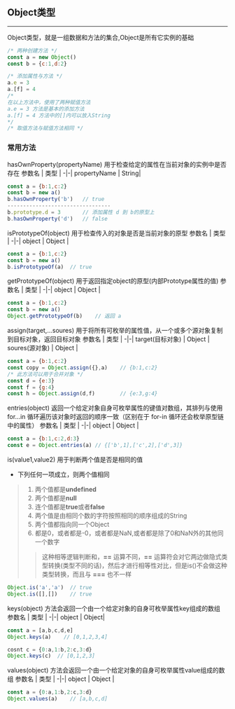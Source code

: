 ## Object类型

---

Object类型，就是一组数据和方法的集合,Object是所有它实例的基础
```javascript
/* 两种创建方法 */
const a = new Object()
const b = {c:1,d:2}

/* 添加属性与方法 */
a.e = 3
a.[f] = 4 
/* 
在以上方法中，使用了两种赋值方法
a.e = 3 方法是基本的添加方法
a.[f] = 4 方法中的[]内可以放入String
*/
/* 取值方法与赋值方法相同 */
```
### 常用方法
hasOwnProperty(propertyName) 用于检查给定的属性在当前对象的实例中是否存在
参数名 | 类型 |
-|-|
propertyName | String|
```javascript
const a = {b:1,c:2}
const b = new a()
b.hasOwnProperty('b')   // true
---------------------------------
b.prototype.d = 3       // 添加属性 d 到 b的原型上
b.hasOwnProperty('d')   // false
```
isPrototypeOf(object) 用于检查传入的对象是否是当前对象的原型
参数名 | 类型 |
-|-|
object | Object |
```javascript
const a = {b:1,c:2}
const b = new a()
b.isPrototypeOf(a)  // true
```
getPrototypeOf(object) 用于返回指定object的原型(内部Prototype属性的值)
参数名 | 类型 |
-|-|
object | Object |
```javascript
const a = {b:1,c:2}
const b = new a()
Object.getPrototypeOf(b)    // 返回 a
```
assign(target,...soures) 用于将所有可枚举的属性值，从一个或多个源对象复制到目标对象，返回目标对象
参数名 | 类型 |
-|-|
target(目标对象) | Object |
soures(源对象) | Object |
```javascript
const a = {b:1,c:2}
const copy = Object.assign({},a)    // {b:1,c:2}
/* 此方法可以用于合并对象 */
const d = {e:3}
const f = {g:4}
const h = Object.assign(d,f)        // {e:3,g:4}
``` 
entries(object) 返回一个给定对象自身可枚举属性的键值对数组，其排列与使用 for...in 循环遍历该对象时返回的顺序一致（区别在于 for-in 循环还会枚举原型链中的属性）
参数名 | 类型 |
-|-|
object | Object |
```javascript
const a = {b:1,c:2,d:3}
const e = Object.entries(a) // {['b',1],['c',2],['d',3]}
```
is(value1,value2) 用于判断两个值是否是相同的值
* 下列任何一项成立，则两个值相同
> 1. 两个值都是**undefined**
> 2. 两个值都是**null**
> 3. 连个值都是**true**或者**false**
> 4. 两个值是由相同个数的字符按照相同的顺序组成的String
> 5. 两个值都指向同一个Object
> 6. 都是0，或者都是-0，或者都是NaN,或者都是除了0和NaN外的其他同一个数字
>> 这种相等逻辑判断和，**==** 运算不同，**==** 运算符会对它两边做隐式类型转换(类型不同的话)，然后才进行相等性对比，但是is()不会做这种类型转换，而且与 **===** 也不一样
```javascript
Object.is('a','a')  // true
Object.is([],[])    // true
```
keys(object) 方法会返回一个由一个给定对象的自身可枚举属性key组成的数组
参数名 | 类型 |
-|-|
object | Object|
```javascript
const a = [a,b,c,d,e]
Object.keys(a)    // [0,1,2,3,4]

cosnt c = {0:a,1:b,2:c,3:d}
Object.keys(c)  // [0,1,2,3]
```
values(object) 方法会返回一个由一个给定对象的自身可枚举属性value组成的数组
参数名 | 类型 |
-|-|
object | Object |
```javascript
const a = {0:a,1:b,2:c,3:d}
Object.values(a)    // [a,b,c,d]
```